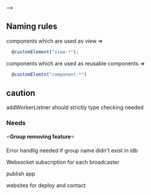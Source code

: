 <!-- 
+ player 기능 추가하려면
https://dev.twitch.tv/docs/embed/video-and-clips/

View 철학

어떤 논리로 가지고 있으면 안 됌
하나의 state actor로서 받은 데이터를 보여주고, 처리할 call만 보낼 수 있음

  window.user을 없앤 이유가 이것이다.


access token check flow

App.state.ts 참고 (actions들은 App.ts참고);

1.app에서 idb조회
2. idb에 accesstoken이 없거나 유효하지 않으면 web에 요청 버튼 생성
3. 버튼을 누르면 web에 열리고 authorization 진행
4. auth 성공 후 preload통해서 index.ts에게 전달
5. index.ts는 worker에게 저장시키라고 명령
  index.ts은 전달받은 access token을 app에게 전달

만약 2번에서 유효하면 바로 main views생성


localserver가 src기준으로 serve

app file naming
view 내 view들 
  
  tag name: view-{filename to kebob case}
  
  filename: camel case

  classname: {filename}

component내 view들

  tag name: component-{filename to kebob case}
  
  filename: camel case

  classname: {filename}


신기하게 아래 코드를 통해 transition이 한번만 실행된다
```js
setTimeout(() => {
      console.log("change")
      this._service.send("token is")
      this._service.send("request data to worker")
      this._service.send("first complete")
    }, 2000)
```


도저히 못 찾겠다..
지금 기술적으로 불가능한 것은

팔로우 신청/취소
트위치 플레이어내 신청/취소

트위치가 공식적으로 api endpoint외의 것들은 다 끊어버림 (gql같은거)

그래서 그냥 제한적으로 서비스 제공하자

component간 소통은 필요없다. 그냥 reactive variable와 custom event handler로 핸들링하면 되는데!


response body관련
https://stackoverflow.com/questions/67593519/how-can-i-get-response-body-response-text-in-electron-from-headers


<!-- chrome API에서 webRequest를 통해 response body를 가져오는 방법을 아는데
같은 크로미움 엔진을 쓰는 electron이 이 body를 제공하지 않는다길래 적잖아 당홯하고 시간을 엄청 허비했다 (3~4시간)
근데... 그냥 type checking무시하고 사용하니 해결됐다 ㅡㅡ --> -->

<!-- player에서 완전히 새로운 channel을 추가하는 시나리오는 제외한다. 내 생각에는 불가능하다고 생각 -->

## Naming rules

components which are used as view => 

```js
  @customElement("view-*");
```

components which are used as reusable components => 

```js
  @customElemtn("component-*")
```

## caution

addWorkerListner should strictly type checking needed

### Needs

⭐️**Group removing feature**⭐️

Error handlig needed if group name didn't exist in idb

Websocket subscription for each broadcaster

publish app

websites for deploy and contact
